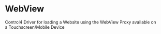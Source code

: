 # WebView
Control4 Driver for loading a Website using the WebView Proxy available on a Touchscreen/Mobile Device
